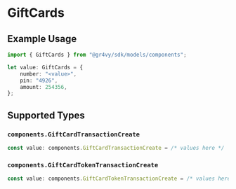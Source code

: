 # GiftCards

## Example Usage

```typescript
import { GiftCards } from "@gr4vy/sdk/models/components";

let value: GiftCards = {
    number: "<value>",
    pin: "4926",
    amount: 254356,
};
```

## Supported Types

### `components.GiftCardTransactionCreate`

```typescript
const value: components.GiftCardTransactionCreate = /* values here */
```

### `components.GiftCardTokenTransactionCreate`

```typescript
const value: components.GiftCardTokenTransactionCreate = /* values here */
```

